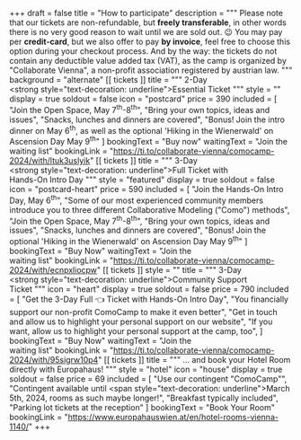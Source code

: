 +++
draft = false
title = "How to participate"
description = """
Please note that our tickets are non-refundable, but **freely transferable**, in other words there is no very good reason to wait until we are sold out. 😉 You may pay per **credit-card**, but we also offer to pay **by invoice**, feel free to choose this option during your checkout process. And by the way: the tickets do not contain any deductible value added tax (VAT), as the camp is organized by "Collaborate Vienna", a non-profit association registered by austrian law.
"""
background = "alternate"
[[ tickets ]]
title = """
    2-Day <br> <strong style=\"text-decoration: underline\">Essential</strong> Ticket
"""
style = ""
display = true
soldout = false
icon = "postcard"
price = 390
included = [
    "Join the Open Space, May 7<sup>th</sup>-8<sup>th</sup>",
    "Bring your own topics, ideas and issues",
    "Snacks, lunches and dinners are covered",
    "Bonus! Join the intro dinner on May 6<sup>th</sup>, as well as the optional 'Hiking in the Wienerwald' on Ascension Day May 9<sup>th</sup>"
]
bookingText = "Buy now"
waitingText = "Join the <br/> waiting list"
bookingLink = "https://ti.to/collaborate-vienna/comocamp-2024/with/ltuk3uslyik"
[[ tickets ]]
title = """
    3-Day <br> <strong style=\"text-decoration: underline\">Full</strong> Ticket with <br> Hands-On Intro Day
"""
style = "featured"
display = true
soldout = false
icon = "postcard-heart"
price = 590
included = [
    "Join the Hands-On Intro Day, May 6<sup>th</sup>",
    "Some of our most experienced community members introduce you to three different Collaborative Modeling (\"Como\") methods",
    "Join the Open Space, May 7<sup>th</sup>-8<sup>th</sup>",
    "Bring your own topics, ideas and issues",
    "Snacks, lunches and dinners are covered",
    "Bonus! Join the optional 'Hiking in the Wienerwald' on Ascension Day May 9<sup>th</sup>" 
]
bookingText = "Buy Now"
waitingText = "Join the <br/> waiting list"
bookingLink = "https://ti.to/collaborate-vienna/comocamp-2024/with/ecnpxliocpw"
[[ tickets ]]
style = ""
title = """
    3-Day <br> <strong style=\"text-decoration: underline\">Community Support</strong> <br> Ticket
"""
icon = "heart"
display = true
soldout = false
price = 790
included = [
    "Get the 3-Day Full 👈 Ticket with Hands-On Intro Day",
    "You financially support our non-profit ComoCamp to make it even better",
    "Get in touch and allow us to highlight your personal support on our website",
    "If you want, allow us to highlight your personal support at the camp, too",
]
bookingText = "Buy Now"
waitingText = "Join the <br/> waiting list"
bookingLink = "https://ti.to/collaborate-vienna/comocamp-2024/with/95sigrw10p4"
[[ tickets ]]
title = """
    ... and book your Hotel Room
    directly with Europahaus!
"""
style = "hotel"
icon = "house"
display = true
soldout = false
price = 69
included = [
    "Use our contingent \"ComoCamp\"",
    "Contingent available until <span style=\"text-decoration: underline\">March 5th, 2024</span>, rooms as such maybe longer!",
    "Breakfast typically included",
    "Parking lot tickets at the reception"
]
bookingText = "Book Your Room"
bookingLink = "https://www.europahauswien.at/en/hotel-rooms-vienna-1140/"
+++
